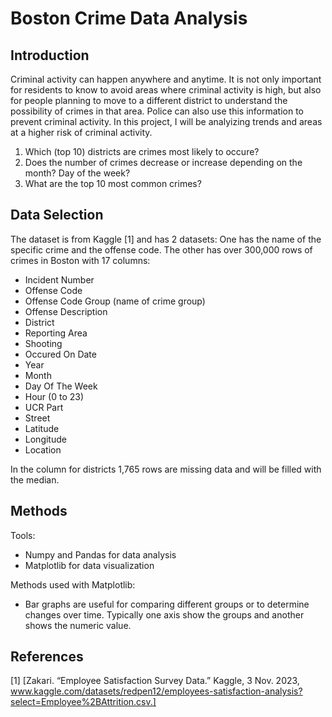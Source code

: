 # Boston Crime Data Analysis

## Introduction
Criminal activity can happen anywhere and anytime. It is not only important for residents to know to avoid areas where criminal activity is high, but also for people planning to move to a different district to understand the possibility of crimes in that area. Police can also use this information to prevent criminal activity. In this project, I will be analyizing trends and areas at a higher risk of criminal activity.
  1. Which (top 10) districts are crimes most likely to occure?
  2. Does the number of crimes decrease or increase depending on the month? Day of the week?
  3. What are the top 10 most common crimes?

## Data Selection
The dataset is from Kaggle [1] and has 2 datasets: 
One has the name of the specific crime and the offense code.
The other has over 300,000 rows of crimes in Boston with 17 columns:
- Incident Number
- Offense Code
- Offense Code Group (name of crime group)
- Offense Description
- District
- Reporting Area
- Shooting
- Occured On Date
- Year
- Month
- Day Of The Week
- Hour (0 to 23)
- UCR Part
- Street
- Latitude
- Longitude
- Location

In the column for districts 1,765 rows are missing data and will be filled with the median.


## Methods
Tools: 
- Numpy and Pandas for data analysis
- Matplotlib for data visualization
 
Methods used with Matplotlib:
- Bar graphs are useful for comparing different groups or to determine changes over time. Typically one axis show the groups and another shows the numeric value.


## References
[1] [Zakari. “Employee Satisfaction Survey Data.” Kaggle, 3 Nov. 2023, www.kaggle.com/datasets/redpen12/employees-satisfaction-analysis?select=Employee%2BAttrition.csv.]

